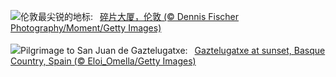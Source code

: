 ![](https://www.bing.com/th?id=OHR.ShardLondon2025_ZH-CN0722863055_UHD.jpg&w=1000)伦敦最尖锐的地标:&nbsp;&ensp;[碎片大厦，伦敦 (© Dennis Fischer Photography/Moment/Getty Images)](https://www.bing.com/th?id=OHR.ShardLondon2025_ZH-CN0722863055_UHD.jpg)
<br><br/>
![](https://www.bing.com/th?id=OHR.GaztelugatxeSunset_EN-US9970203395_UHD.jpg&w=1000)Pilgrimage to San Juan de Gaztelugatxe:&nbsp;&ensp;[Gaztelugatxe at sunset, Basque Country, Spain (© Eloi_Omella/Getty Images)](https://www.bing.com/th?id=OHR.GaztelugatxeSunset_EN-US9970203395_UHD.jpg)
<br><br/>

